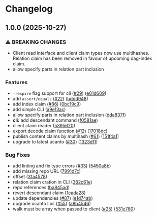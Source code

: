 # Changelog

## 1.0.0 (2025-10-27)


### ⚠ BREAKING CHANGES

* Client read interface and client claim types now use multihashes. Relation claim has been removed in favour of upcoming dag-index claim.
* allow specify parts in relation part inclusion

### Features

* `--expire` flag support for cli ([#29](https://github.com/storacha/content-claims/issues/29)) ([e01d609](https://github.com/storacha/content-claims/commit/e01d609c8ab29ae3adc1ef8720ae79bf59d5ffc7))
* add `assert/equals` ([#22](https://github.com/storacha/content-claims/issues/22)) ([bddd948](https://github.com/storacha/content-claims/commit/bddd948db5e1628d20b4d31796690b40b654a720))
* add index claim ([#66](https://github.com/storacha/content-claims/issues/66)) ([0bc19c9](https://github.com/storacha/content-claims/commit/0bc19c9108cf43d7c45390d6a1257eced81420ed))
* add simple CLI ([a9e13ac](https://github.com/storacha/content-claims/commit/a9e13ac8f52d3ac674f7bed8b5708933082c772e))
* allow specify parts in relation part inclusion ([dda837f](https://github.com/storacha/content-claims/commit/dda837f7177fc66ec2ab0acd126900f442e4637a))
* **cli:** add descendant command ([f0581ae](https://github.com/storacha/content-claims/commit/f0581ae33e5a5aa7c6c88383be8b952e7155907e))
* client claim reader ([5395620](https://github.com/storacha/content-claims/commit/5395620926a7c6da325a3b617d0fd9d8bba09bac))
* export decode claim function ([#12](https://github.com/storacha/content-claims/issues/12)) ([17018dc](https://github.com/storacha/content-claims/commit/17018dc9de8b14937fff9e5e4cf47bc5c0d55cb7))
* publish content claims by multihash ([#61](https://github.com/storacha/content-claims/issues/61)) ([151f4a1](https://github.com/storacha/content-claims/commit/151f4a1461b8060fe33f6e5c1622bc6b02165c28))
* upgrade to latest ucanto ([#30](https://github.com/storacha/content-claims/issues/30)) ([1323df1](https://github.com/storacha/content-claims/commit/1323df1a3c034805c2d08733be7349991971c68e))


### Bug Fixes

* add linting and fix type errors ([#33](https://github.com/storacha/content-claims/issues/33)) ([5450a8b](https://github.com/storacha/content-claims/commit/5450a8bc207fb75b73a25ceed8d5091d0f95be65))
* add missing repo URL ([7991d7c](https://github.com/storacha/content-claims/commit/7991d7cbb77f84c96285bb776feb22994d67c8e8))
* offset ([31a4578](https://github.com/storacha/content-claims/commit/31a4578c13093fdf958890fe20bf7b8fcc625df4))
* relation claim cration in CLI ([382c61e](https://github.com/storacha/content-claims/commit/382c61e45f504e1fe084d574006d13f008a389f9))
* repo references ([ba845ad](https://github.com/storacha/content-claims/commit/ba845ad1d40c158d9f1a5c0e2640284bfbf6dc97))
* revert descendant claim ([1eada28](https://github.com/storacha/content-claims/commit/1eada2857b088e6aec81f9ecd5d5a9630597cbd6))
* update dependencies ([#87](https://github.com/storacha/content-claims/issues/87)) ([e1d74ab](https://github.com/storacha/content-claims/commit/e1d74abd5de87719fc20dff868d5939dad5af4ef))
* upgrade ucanto libs ([#55](https://github.com/storacha/content-claims/issues/55)) ([a8b4546](https://github.com/storacha/content-claims/commit/a8b4546c69a656e965cf39b1008b75eb6a006bf1))
* walk must be array when passed to client ([#25](https://github.com/storacha/content-claims/issues/25)) ([531e780](https://github.com/storacha/content-claims/commit/531e780eefc2e26bdf8fc1f9bb2897954b6eb903))
